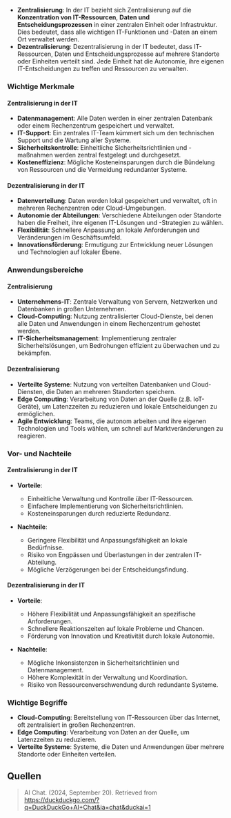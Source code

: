 - **Zentralisierung**: In der IT bezieht sich Zentralisierung auf die **Konzentration von IT-Ressourcen**, **Daten und Entscheidungsprozessen** in einer zentralen Einheit oder Infrastruktur. Dies bedeutet, dass alle wichtigen IT-Funktionen und -Daten an einem Ort verwaltet werden.
- **Dezentralisierung**: Dezentralisierung in der IT bedeutet, dass IT-Ressourcen, Daten und Entscheidungsprozesse auf mehrere Standorte oder Einheiten verteilt sind. Jede Einheit hat die Autonomie, ihre eigenen IT-Entscheidungen zu treffen und Ressourcen zu verwalten.

### Wichtige Merkmale

#### Zentralisierung in der IT
- **Datenmanagement**: Alle Daten werden in einer zentralen Datenbank oder einem Rechenzentrum gespeichert und verwaltet.
- **IT-Support**: Ein zentrales IT-Team kümmert sich um den technischen Support und die Wartung aller Systeme.
- **Sicherheitskontrolle**: Einheitliche Sicherheitsrichtlinien und -maßnahmen werden zentral festgelegt und durchgesetzt.
- **Kosteneffizienz**: Mögliche Kosteneinsparungen durch die Bündelung von Ressourcen und die Vermeidung redundanter Systeme.

#### Dezentralisierung in der IT
- **Datenverteilung**: Daten werden lokal gespeichert und verwaltet, oft in mehreren Rechenzentren oder Cloud-Umgebungen.
- **Autonomie der Abteilungen**: Verschiedene Abteilungen oder Standorte haben die Freiheit, ihre eigenen IT-Lösungen und -Strategien zu wählen.
- **Flexibilität**: Schnellere Anpassung an lokale Anforderungen und Veränderungen im Geschäftsumfeld.
- **Innovationsförderung**: Ermutigung zur Entwicklung neuer Lösungen und Technologien auf lokaler Ebene.

### Anwendungsbereiche

#### Zentralisierung
- **Unternehmens-IT**: Zentrale Verwaltung von Servern, Netzwerken und Datenbanken in großen Unternehmen.
- **Cloud-Computing**: Nutzung zentralisierter Cloud-Dienste, bei denen alle Daten und Anwendungen in einem Rechenzentrum gehostet werden.
- **IT-Sicherheitsmanagement**: Implementierung zentraler Sicherheitslösungen, um Bedrohungen effizient zu überwachen und zu bekämpfen.

#### Dezentralisierung
- **Verteilte Systeme**: Nutzung von verteilten Datenbanken und Cloud-Diensten, die Daten an mehreren Standorten speichern.
- **Edge Computing**: Verarbeitung von Daten an der Quelle (z.B. IoT-Geräte), um Latenzzeiten zu reduzieren und lokale Entscheidungen zu ermöglichen.
- **Agile Entwicklung**: Teams, die autonom arbeiten und ihre eigenen Technologien und Tools wählen, um schnell auf Marktveränderungen zu reagieren.

### Vor- und Nachteile

#### Zentralisierung in der IT
- **Vorteile**:
  - Einheitliche Verwaltung und Kontrolle über IT-Ressourcen.
  - Einfachere Implementierung von Sicherheitsrichtlinien.
  - Kosteneinsparungen durch reduzierte Redundanz.

- **Nachteile**:
  - Geringere Flexibilität und Anpassungsfähigkeit an lokale Bedürfnisse.
  - Risiko von Engpässen und Überlastungen in der zentralen IT-Abteilung.
  - Mögliche Verzögerungen bei der Entscheidungsfindung.

#### Dezentralisierung in der IT
- **Vorteile**:
  - Höhere Flexibilität und Anpassungsfähigkeit an spezifische Anforderungen.
  - Schnellere Reaktionszeiten auf lokale Probleme und Chancen.
  - Förderung von Innovation und Kreativität durch lokale Autonomie.

- **Nachteile**:
  - Mögliche Inkonsistenzen in Sicherheitsrichtlinien und Datenmanagement.
  - Höhere Komplexität in der Verwaltung und Koordination.
  - Risiko von Ressourcenverschwendung durch redundante Systeme.

### Wichtige Begriffe
- **Cloud-Computing**: Bereitstellung von IT-Ressourcen über das Internet, oft zentralisiert in großen Rechenzentren.
- **Edge Computing**: Verarbeitung von Daten an der Quelle, um Latenzzeiten zu reduzieren.
- **Verteilte Systeme**: Systeme, die Daten und Anwendungen über mehrere Standorte oder Einheiten verteilen.

## Quellen
> AI Chat. (2024, September 20). Retrieved from https://duckduckgo.com/?q=DuckDuckGo+AI+Chat&ia=chat&duckai=1